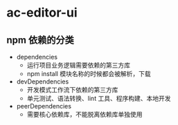 # ac-editor-ui

## npm 依赖的分类

- dependencies
  - 运行项目业务逻辑需要依赖的第三方库
  - npm install 模块名称的时候都会被解析，下载
- devDependencies
  - 开发模式工作流下依赖的第三方库
  - 单元测试、语法转换、lint 工具、程序构建、本地开发
- peerDependencies
  - 需要核心依赖库，不能脱离依赖库单独使用
